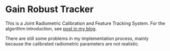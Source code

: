 # Gain Robust Tracker

This is a Joint Radiometric Calibration and Feature Tracking System. For the algorithm introduction, see [post in my blog](https://sxij.xyz/posts/joint_radiometric_calibration_and_feature_tracking_system/).

There are still some problems in my implementation process, mainly because the calibrated radiometric parameters are not realistic.



